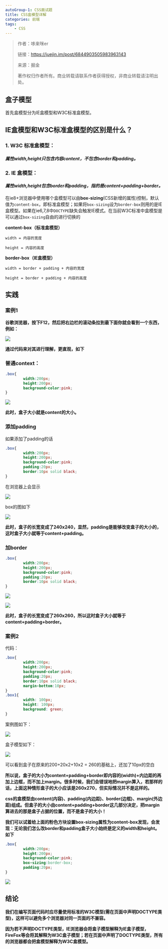 ```yaml
---
autoGroup-1: CSS面试题
title: CSS盒模型详解
categories: 前端
tags:
    - CSS
---
```


> 作者：哆来咪er
>
> 链接：https://juejin.im/post/6844903505983963143
>
> 来源：掘金
>
> 著作权归作者所有。商业转载请联系作者获得授权，非商业转载请注明出处。

## 盒子模型

首先盒模型分为IE盒模型和W3C标准盒模型。

## IE盒模型和W3C标准盒模型的区别是什么？

### 1. W3C 标准盒模型：

#### *属性width,height只包含内容content，不包含border和padding。*

### 2. IE 盒模型：

#### *属性width,height包含border和padding，指的是content+padding+border。*

在ie8+浏览器中使用哪个盒模型可以由**box-sizing**(CSS新增的属性)控制，默认值为`content-box`，即标准盒模型；如果将`box-sizing`设为`border-box`则用的是IE盒模型。如果在ie6,7,8中`DOCTYPE`缺失会触发IE模式。在当前W3C标准中盒模型是可以通过`box-sizing`自由的进行切换的

**content-box（标准盒模型）**

`width = 内容的宽度`

`height = 内容的高度`

**border-box（IE盒模型）**

`width = border + padding + 内容的宽度`

`height = border + padding + 内容的高度`

## 实践

### 案例1

**谷歌浏览器，按下F12，然后把右边栏的滚动条拉到最下面你就会看到一个东西，例如：**

![](https://txy-tc-ly-1256104767.cos.ap-guangzhou.myqcloud.com/9cb491d4bd5d326aeb16632280411283)

**通过代码来对其进行理解，更直观，如下**

### 普通context：

```css
.box{
        width:200px;
        height:200px;
        background-color:pink;
}
```

![](https://txy-tc-ly-1256104767.cos.ap-guangzhou.myqcloud.com/1c68d2c4a3a1295233a9ea1b92174aca)

**此时，盒子大小就是content的大小。**

### 添加padding

如果添加了padding的话

```css
.box{
        width:200px;
        height:200px;
        background-color:pink;
        padding:20px;
        border:10px solid black;
}
```

在浏览器上会显示

![](https://txy-tc-ly-1256104767.cos.ap-guangzhou.myqcloud.com/a5b6877351a949f16cc99dc27dadfd50)

box的图如下

![](https://txy-tc-ly-1256104767.cos.ap-guangzhou.myqcloud.com/a6a8e2bd6929e6b1a420b711b6504259)

**此时，盒子的长宽变成了240x240，显然，padding是能够改变盒子的大小的，这时盒子大小就等于content+padding。**

### 加border

```css
.box{
        width:200px;
        height:200px;
        background-color:pink;
        padding:20px;
        border:10px solid black;
}
```

![](https://txy-tc-ly-1256104767.cos.ap-guangzhou.myqcloud.com/46f5cf238d791eec27032c53b19a4083)

![](https://txy-tc-ly-1256104767.cos.ap-guangzhou.myqcloud.com/cfff88aff482f7dd89d60d7498695450)

**此时，盒子的长宽变成了260x260，所以这时盒子大小就等于content+padding+border。**

   

### 案例2

代码：

```css
.box{
        width:200px;
        height:200px;
        background-color:pink;
        padding:20px;
        border:10px solid black;
        margin-bottom:10px;
}
.box1{
        width: 100px;
        height: 100px;
        background: green;
}
```

案例图如下：

![](https://txy-tc-ly-1256104767.cos.ap-guangzhou.myqcloud.com/75d4b04ce272a657a3a9cbf317c4393e)

盒子模型如下：

![](https://txy-tc-ly-1256104767.cos.ap-guangzhou.myqcloud.com/5a8531db3705b56d9c07dc480eb1a49c)

可以看到盒子在原来的200+20x2+10x2 = 260的基础上，还加了10px的空白

**所以说，盒子的大小为content+padding+border即内容的(width)+内边距的再加上边框，而不加上margin。很多时候，我们会错误地把margin算入，若那样的话，上面这种情形盒子的大小应该是260x270，但实际情况并不是这样的。**

**css的盒模型由content(内容)、padding(内边距)、border(边框)、margin(外边距)组成。但盒子的大小由content+padding+border这几部分决定，把margin算进去的那是盒子占据的位置，而不是盒子的大小！**

**我们可以试着给上面的粉色方块设置box-sizing属性为content-box发现，会发现：无论我们怎么改border和padding盒子大小始终是定义的width和height。如下**

```css
.box{
        width:200px;
        height:200px;
        background-color:pink;
        box-sizing:border-box;
        padding:20px;
}
```

![](https://txy-tc-ly-1256104767.cos.ap-guangzhou.myqcloud.com/6f8ebef46390a17b9d96921c472f537d)



## 结论

**我们在编写页面代码时应尽量使用标准的W3C模型(需在页面中声明DOCTYPE类型)，这样可以避免多个浏览器对同一页面的不兼容。**

**因为若不声明DOCTYPE类型，IE浏览器会将盒子模型解释为IE盒子模型，FireFox等会将其解释为W3C盒子模型；若在页面中声明了DOCTYPE类型，所有的浏览器都会把盒模型解释为W3C盒模型。**